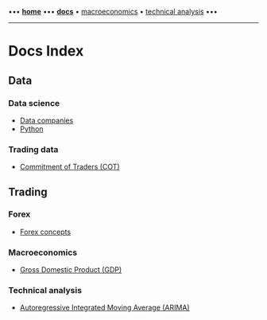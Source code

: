 [//]: # "START - Navigation between Markdown pages inside of GitHub."

••• **[home](/README.md)** ••• **[docs](/docs/index.md)** • [macroeconomics](/docs/index.md#macroeconomics) • [technical analysis](/docs/index.md#technical-analysis) •••

[//]: # "END - Navigation between Markdown pages inside of GitHub."

---

# Docs Index

## Data

### Data science

- [Data companies](/docs/data-science/data-companies.md)
- [Python](/docs/data-science/python.md)

### Trading data

- [Commitment of Traders (COT)](/docs/data/cot--commitments-of-traders.md)

## Trading

### Forex

- [Forex concepts](/docs/forex/forex-concepts.md)

### Macroeconomics

- [Gross Domestic Product (GDP)](/docs/macroeconomics/gdp--gross-domestic-product.md)

### Technical analysis

- [Autoregressive Integrated Moving Average (ARIMA)](/docs/technical-analysis/autoregressive-integrated-moving-average.md)
